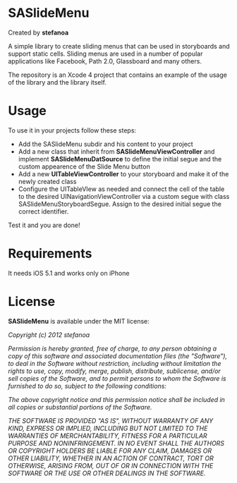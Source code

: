 # SASlideMenu

Created by **stefanoa**

A simple library to create sliding menus that can be used in storyboards and support static cells. Sliding menus are used in a number of popular applications like Facebook, Path 2.0, Glassboard and many others.

The repository is an Xcode 4 project that contains an example of the usage of the library and the library itself.

# Usage

To use it in your projects follow these steps:

* Add the SASlideMenu subdir and his content to your project
* Add a new class that inherit from **SASlideMenuViewController** and implement **SASlideMenuDatSource** to define the initial segue and the custom appearence of the Slide Menu button
* Add a new **UITableViewController** to your storyboard and make it of the newly created class
* Configure the UITableVIew as needed and connect the cell of the table to the desired UINavigationViewController via a custom segue with class SASlideMenuStoryboardSegue. Assign to the desired initial segue the correct identifier.

Test it and you are done!

# Requirements

It needs iOS 5.1 and works only on iPhone

# License

**SASlideMenu** is available under the MIT license:

*Copyright (c) 2012 stefanoa*

*Permission is hereby granted, free of charge, to any person obtaining a copy*
*of this software and associated documentation files (the "Software"), to deal*
*in the Software without restriction, including without limitation the rights*
*to use, copy, modify, merge, publish, distribute, sublicense, and/or sell*
*copies of the Software, and to permit persons to whom the Software is*
*furnished to do so, subject to the following conditions:*

*The above copyright notice and this permission notice shall be included in*
*all copies or substantial portions of the Software.*

*THE SOFTWARE IS PROVIDED "AS IS", WITHOUT WARRANTY OF ANY KIND, EXPRESS OR*
*IMPLIED, INCLUDING BUT NOT LIMITED TO THE WARRANTIES OF MERCHANTABILITY,*
*FITNESS FOR A PARTICULAR PURPOSE AND NONINFRINGEMENT. IN NO EVENT SHALL THE*
*AUTHORS OR COPYRIGHT HOLDERS BE LIABLE FOR ANY CLAIM, DAMAGES OR OTHER*
*LIABILITY, WHETHER IN AN ACTION OF CONTRACT, TORT OR OTHERWISE, ARISING FROM,*
*OUT OF OR IN CONNECTION WITH THE SOFTWARE OR THE USE OR OTHER DEALINGS IN*
*THE SOFTWARE.*